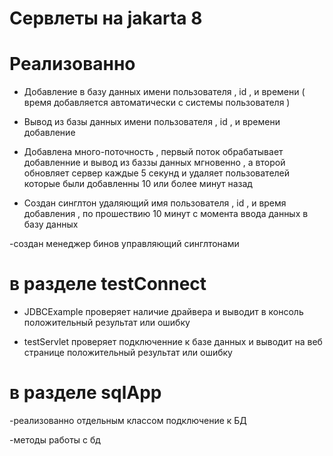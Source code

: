 # Сервлеты на jakarta 8
 
# Реализованно 

- Добавление в базу данных имени пользователя , id  , и времени ( время добавляется автоматически с системы пользователя  ) 
 
-  Вывод из  базы данных  имени пользователя , id , и времени добавление 

-  Добавлена много-поточность , первый поток обрабатывает добавленние и вывод из баззы данных мгновенно , 
а второй обновляет сервер каждые 5 секунд и удаляет пользователей которые были добавленны 10 или более минут назад 

- Создан синглтон удаляющий имя пользователя , id , и время добавления  , по прошествию 10 минут с момента ввода данных в базу данных 

-создан менеджер бинов управляющий синглтонами 

# в разделе testConnect 

- JDBCExample проверяет наличие драйвера и выводит в консоль положительный результат  или ошибку 

-  testServlet проверяет подключенние к базе данных и выводит на веб странице положительный результат или ошибку 

# в разделе sqlApp
 
-реализованно отдельным классом подключение к БД

-методы работы с бд



 
 
